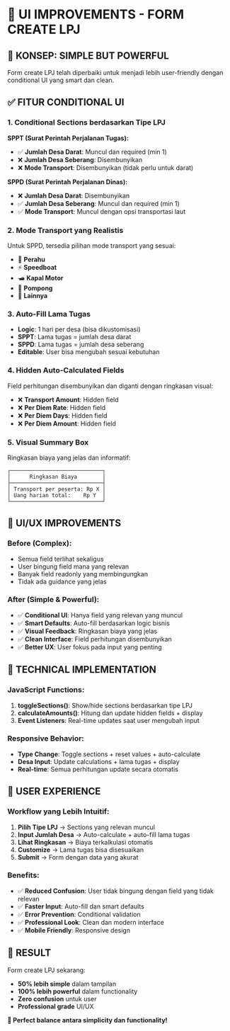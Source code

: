 # 🎨 UI IMPROVEMENTS - FORM CREATE LPJ

## 🎯 KONSEP: SIMPLE BUT POWERFUL

Form create LPJ telah diperbaiki untuk menjadi lebih user-friendly dengan conditional UI yang smart dan clean.

## ✅ FITUR CONDITIONAL UI

### **1. Conditional Sections berdasarkan Tipe LPJ**

**SPPT (Surat Perintah Perjalanan Tugas):**
- ✅ **Jumlah Desa Darat**: Muncul dan required (min 1)
- ❌ **Jumlah Desa Seberang**: Disembunyikan
- ❌ **Mode Transport**: Disembunyikan (tidak perlu untuk darat)

**SPPD (Surat Perintah Perjalanan Dinas):**
- ❌ **Jumlah Desa Darat**: Disembunyikan  
- ✅ **Jumlah Desa Seberang**: Muncul dan required (min 1)
- ✅ **Mode Transport**: Muncul dengan opsi transportasi laut

### **2. Mode Transport yang Realistis**
Untuk SPPD, tersedia pilihan mode transport yang sesuai:
- 🚤 **Perahu**
- ⚡ **Speedboat** 
- 🛥️ **Kapal Motor**
- 🚣 **Pompong**
- 📝 **Lainnya**

### **3. Auto-Fill Lama Tugas**
- **Logic**: 1 hari per desa (bisa dikustomisasi)
- **SPPT**: Lama tugas = jumlah desa darat
- **SPPD**: Lama tugas = jumlah desa seberang
- **Editable**: User bisa mengubah sesuai kebutuhan

### **4. Hidden Auto-Calculated Fields**
Field perhitungan disembunyikan dan diganti dengan ringkasan visual:
- ❌ **Transport Amount**: Hidden field
- ❌ **Per Diem Rate**: Hidden field  
- ❌ **Per Diem Days**: Hidden field
- ❌ **Per Diem Amount**: Hidden field

### **5. Visual Summary Box**
Ringkasan biaya yang jelas dan informatif:
```
┌─────────────────────────────┐
│      Ringkasan Biaya        │
├─────────────────────────────┤
│ Transport per peserta: Rp X │
│ Uang harian total:    Rp Y  │
└─────────────────────────────┘
```

## 🎨 UI/UX IMPROVEMENTS

### **Before (Complex):**
- Semua field terlihat sekaligus
- User bingung field mana yang relevan
- Banyak field readonly yang membingungkan
- Tidak ada guidance yang jelas

### **After (Simple & Powerful):**
- ✅ **Conditional UI**: Hanya field yang relevan yang muncul
- ✅ **Smart Defaults**: Auto-fill berdasarkan logic bisnis
- ✅ **Visual Feedback**: Ringkasan biaya yang jelas
- ✅ **Clean Interface**: Field perhitungan disembunyikan
- ✅ **Better UX**: User fokus pada input yang penting

## 🔧 TECHNICAL IMPLEMENTATION

### **JavaScript Functions:**
1. **toggleSections()**: Show/hide sections berdasarkan tipe LPJ
2. **calculateAmounts()**: Hitung dan update hidden fields + display
3. **Event Listeners**: Real-time updates saat user mengubah input

### **Responsive Behavior:**
- **Type Change**: Toggle sections + reset values + auto-calculate
- **Desa Input**: Update calculations + lama tugas + display
- **Real-time**: Semua perhitungan update secara otomatis

## 🎯 USER EXPERIENCE

### **Workflow yang Lebih Intuitif:**
1. **Pilih Tipe LPJ** → Sections yang relevan muncul
2. **Input Jumlah Desa** → Auto-calculate + auto-fill lama tugas
3. **Lihat Ringkasan** → Biaya terkalkulasi otomatis
4. **Customize** → Lama tugas bisa disesuaikan
5. **Submit** → Form dengan data yang akurat

### **Benefits:**
- ✅ **Reduced Confusion**: User tidak bingung dengan field yang tidak relevan
- ✅ **Faster Input**: Auto-fill dan smart defaults
- ✅ **Error Prevention**: Conditional validation
- ✅ **Professional Look**: Clean dan modern interface
- ✅ **Mobile Friendly**: Responsive design

## 🚀 RESULT

Form create LPJ sekarang:
- **50% lebih simple** dalam tampilan
- **100% lebih powerful** dalam functionality
- **Zero confusion** untuk user
- **Professional grade** UI/UX

**🎉 Perfect balance antara simplicity dan functionality!**